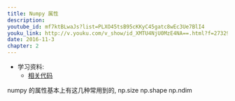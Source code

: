 ```yaml
---
title: Numpy 属性
description: 
youtube_id: mf7ktBLwaJs?list=PLXO45tsB95cKKyC45gatc8wEc3Ue7BlI4
youku_link: http://v.youku.com/v_show/id_XMTU4NjU0MzE4NA==.html?f=27329155&o=1
date: 2016-11-3
chapter: 2
---
```

* 学习资料:
  * [相关代码]()

numpy 的属性基本上有这几种常用到的,
np.size
np.shape
np.ndim
